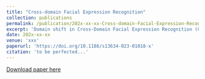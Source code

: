 ```yaml
---
title: "Cross-domain Facial Expression Recognition"
collection: publications
permalink: /publication/202x-xx-xx-Cross-domain-Facial-Expression-Recognition_CD-FER
excerpt: 'Domain shift in Cross-Domain Facial Expression Recognition (CD-FER) presents challenges due to distribution changes between source and target domains, including marginal and category distributions. Existing methods focus on domain-invariant features via global adaptation, overlooking the potential of transferable local features. We propose Pseudo-Complementary Label Learning (PCLL) and Label Reweighting (LR) modules. Our approach employs pseudo-labels and complementary labels for domain-invariant global and local features, enhancing cross-domain facial expression recognition. Yet, category distribution differences persist between source and target domains. To tackle this, we introduce a metric quantifying learning difficulty for each category and match label weights to improve model performance on the target domain dataset. Extensive experiments on RAF-DB, FER2013, CK+, JAFFE, SFW2.0, and ExpW show our model's CD-FER performance enhancement, surpassing state-of-the-art methods.'
date: 202x-xx-xx
venue: 'xxx'
paperurl: 'https://doi.org/10.1186/s13634-023-01018-x'
citation: 'to be perfected...'
---
```


[Download paper here](http://15975520159.github.io/files/IntelligentResourceAllocationScheme.pdf)
